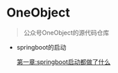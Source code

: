 # OneObject
> 公众号OneObject的源代码仓库

- springboot的启动
  
  [第一章:springboot启动都做了什么](https://github.com/Zjalon/OneObject/start)